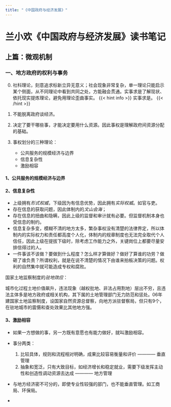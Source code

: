 ```yaml
---
title: "《中国政府与经济发展》"
---
```

# 兰小欢《中国政府与经济发展》读书笔记
## 上篇：微观机制
### 一、地方政府的权利与事务
0. 社科理论，刻意追求标新立异无意义；社会现象非常复杂，单一理论只能启示某个侧面，从不同理论中看到共同之处，方能融会贯通。实事求是了解现状、依托现实提炼理论，避免用理论歪曲事实。
{{< hint info >}}
实事求是。
{{< /hint >}}

1. 不能脱离政府谈经济。

2. 决定了要干哪些事，才能决定要用什么资源。因此事权是理解政府间资源分配的基础。

3. 事权划分的三种理论：
    - 公共服务的规模经济与边界
    - 信息复杂性
    - 激励相容

#### 1、公共服务的规模经济与边界
#### 2、信息复杂性
- 上级拥有*形式权威*，下级因为有信息优势，因此拥有*实际权威*。如官与吏。
- 存在信息的获取问题，因此体制内的*文山会海*；
- 存在信息的扭曲和隐瞒，因此上级的监督和审计就有必要。但监督机制本身也受信息的制约。
- 信息复杂多变，模糊不清的地方太多，繁杂事权没有清楚的法律界定，所以体制内的实际权力和责任都高度个人化，体制内的规章制度也无法完全取代个人信任，因此上级在提拔下级时，除考虑工作能力之外，关键岗位上都要尽量安排信得过的人。
- 一件事该不该做？要做到什么程度？怎么样才算做好？做好了算谁的功劳？做砸了谁负责？所谓权利，就是在说不清楚的情况下由谁来拍板决策的问题。权利的自然集中就可能造成专权和腐败。

国家土地监察制度的*驻地效应*：

城市化过程土地价值飙升，违法现象（越权批地、非法占用割地）层出不穷，且违法主体多是地方政府或相关机构，其下属的土地管理部门无力防范和惩处。06年建国家土地监察制度，设国家自然资源总督察，向地方派驻督察局，但只有9个，在驻地城市的震慑和查处效果比其他地方强。

#### 3、激励相容
- 如果一方想做的事，另一方既有意愿也有能力做好，就叫激励相容。
- 事分两类：
    1. 比较具体，规则和流程相对明确，成果比较容易衡量和评价 ———— 垂直管理
    2. 抽象和宽泛，只有大致目标，如经济增长和稳定就业，需要下级发挥主动性和创造性调动资源去达成 ———— 地方管理

- 与地方经济密不可分的，即使专业性较强的部门，也不能垂直管理。如工商局、环保局。
- 

